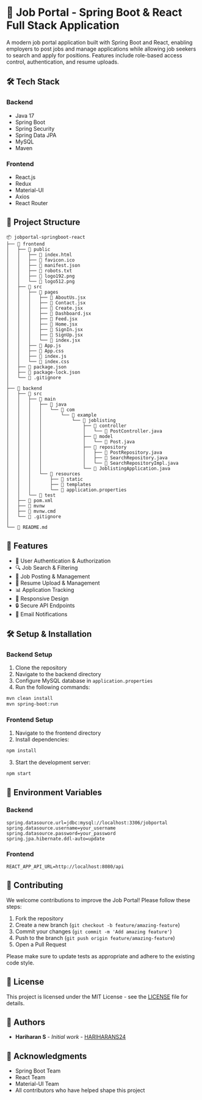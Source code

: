 # 🚀 Job Portal - Spring Boot & React Full Stack Application

A modern job portal application built with Spring Boot and React, enabling employers to post jobs and manage applications while allowing job seekers to search and apply for positions. Features include role-based access control, authentication, and resume uploads.

## 🛠️ Tech Stack

### Backend
- Java 17
- Spring Boot
- Spring Security
- Spring Data JPA
- MySQL
- Maven

### Frontend
- React.js
- Redux
- Material-UI
- Axios
- React Router

## 📁 Project Structure

```
📦 jobportal-springboot-react
├── 📂 frontend
│   ├── 📂 public
│   │   ├── 📄 index.html
│   │   ├── 📄 favicon.ico
│   │   ├── 📄 manifest.json
│   │   ├── 📄 robots.txt
│   │   ├── 📄 logo192.png
│   │   └── 📄 logo512.png
│   ├── 📂 src
│   │   ├── 📂 pages
│   │   │   ├── 📄 AboutUs.jsx
│   │   │   ├── 📄 Contact.jsx
│   │   │   ├── 📄 Create.jsx
│   │   │   ├── 📄 Dashboard.jsx
│   │   │   ├── 📄 Feed.jsx
│   │   │   ├── 📄 Home.jsx
│   │   │   ├── 📄 SignIn.jsx
│   │   │   ├── 📄 SignUp.jsx
│   │   │   └── 📄 index.jsx
│   │   ├── 📄 App.js
│   │   ├── 📄 App.css
│   │   ├── 📄 index.js
│   │   └── 📄 index.css
│   ├── 📄 package.json
│   ├── 📄 package-lock.json
│   └── 📄 .gitignore
│
├── 📂 backend
│   ├── 📂 src
│   │   ├── 📂 main
│   │   │   ├── 📂 java
│   │   │   │   └── 📂 com
│   │   │   │       └── 📂 example
│   │   │   │           └── 📂 joblisting
│   │   │   │               ├── 📂 controller
│   │   │   │               │   └── 📄 PostController.java
│   │   │   │               ├── 📂 model
│   │   │   │               │   └── 📄 Post.java
│   │   │   │               ├── 📂 repository
│   │   │   │               │   ├── 📄 PostRepository.java
│   │   │   │               │   ├── 📄 SearchRepository.java
│   │   │   │               │   └── 📄 SearchRepositoryImpl.java
│   │   │   │               └── 📄 JoblistingApplication.java
│   │   │   └── 📂 resources
│   │   │       ├── 📂 static
│   │   │       ├── 📂 templates
│   │   │       └── 📄 application.properties
│   │   └── 📂 test
│   ├── 📄 pom.xml
│   ├── 📄 mvnw
│   ├── 📄 mvnw.cmd
│   └── 📄 .gitignore
│
└── 📄 README.md
```

## 🚀 Features

- 👥 User Authentication & Authorization
- 🔍 Job Search & Filtering
- 📝 Job Posting & Management
- 📄 Resume Upload & Management
- 📊 Application Tracking
- 📱 Responsive Design
- 🔒 Secure API Endpoints
- 📧 Email Notifications

## 🛠️ Setup & Installation

### Backend Setup
1. Clone the repository
2. Navigate to the backend directory
3. Configure MySQL database in `application.properties`
4. Run the following commands:
```bash
mvn clean install
mvn spring-boot:run
```

### Frontend Setup
1. Navigate to the frontend directory
2. Install dependencies:
```bash
npm install
```
3. Start the development server:
```bash
npm start
```

## 🔧 Environment Variables

### Backend
```properties
spring.datasource.url=jdbc:mysql://localhost:3306/jobportal
spring.datasource.username=your_username
spring.datasource.password=your_password
spring.jpa.hibernate.ddl-auto=update
```

### Frontend
```env
REACT_APP_API_URL=http://localhost:8080/api
```

## 🤝 Contributing

We welcome contributions to improve the Job Portal! Please follow these steps:

1. Fork the repository
2. Create a new branch (`git checkout -b feature/amazing-feature`)
3. Commit your changes (`git commit -m 'Add amazing feature'`)
4. Push to the branch (`git push origin feature/amazing-feature`)
5. Open a Pull Request

Please make sure to update tests as appropriate and adhere to the existing code style.

## 📝 License

This project is licensed under the MIT License - see the [LICENSE](LICENSE) file for details.

## 👥 Authors

- **Hariharan S** - *Initial work* - [HARIHARANS24](https://github.com/HARIHARANS24)

## 🙏 Acknowledgments

- Spring Boot Team
- React Team
- Material-UI Team
- All contributors who have helped shape this project 
